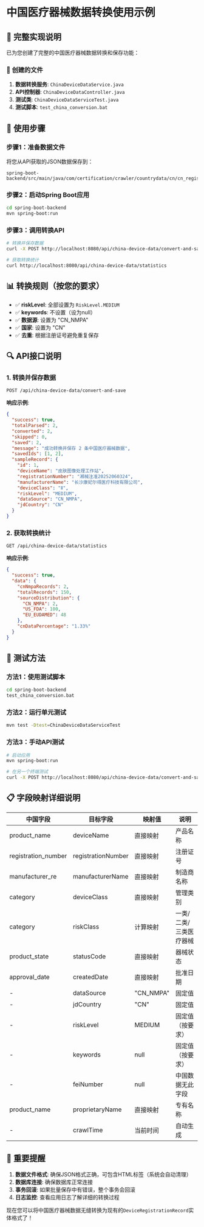 # 中国医疗器械数据转换使用示例

## 🎯 **完整实现说明**

已为您创建了完整的中国医疗器械数据转换和保存功能：

### 📁 **创建的文件**

1. **数据转换服务**: `ChinaDeviceDataService.java`
2. **API控制器**: `ChinaDeviceDataController.java`
3. **测试类**: `ChinaDeviceDataServiceTest.java`
4. **测试脚本**: `test_china_conversion.bat`

## 🔧 **使用步骤**

### 步骤1：准备数据文件
将您从API获取的JSON数据保存到：
```
spring-boot-backend/src/main/java/com/certification/crawler/countrydata/cn/cn_registration_api.txt
```

### 步骤2：启动Spring Boot应用
```bash
cd spring-boot-backend
mvn spring-boot:run
```

### 步骤3：调用转换API
```bash
# 转换并保存数据
curl -X POST http://localhost:8080/api/china-device-data/convert-and-save

# 获取转换统计
curl http://localhost:8080/api/china-device-data/statistics
```

## 📊 **转换规则（按您的要求）**

- ✅ **riskLevel**: 全部设置为 `RiskLevel.MEDIUM`
- ✅ **keywords**: 不设置（设为null）
- ✅ **数据源**: 设置为 "CN_NMPA"
- ✅ **国家**: 设置为 "CN"
- ✅ **去重**: 根据注册证号避免重复保存

## 🔍 **API接口说明**

### 1. 转换并保存数据
```http
POST /api/china-device-data/convert-and-save
```
**响应示例**:
```json
{
  "success": true,
  "totalParsed": 2,
  "converted": 2,
  "skipped": 0,
  "saved": 2,
  "message": "成功转换并保存 2 条中国医疗器械数据",
  "savedIds": [1, 2],
  "sampleRecord": {
    "id": 1,
    "deviceName": "皮肤图像处理工作站",
    "registrationNumber": "湘械注准20252060324",
    "manufacturerName": "长沙康妃尔得医疗科技有限公司",
    "deviceClass": "Ⅱ",
    "riskLevel": "MEDIUM",
    "dataSource": "CN_NMPA",
    "jdCountry": "CN"
  }
}
```

### 2. 获取转换统计
```http
GET /api/china-device-data/statistics
```
**响应示例**:
```json
{
  "success": true,
  "data": {
    "cnNmpaRecords": 2,
    "totalRecords": 150,
    "sourceDistribution": {
      "CN_NMPA": 2,
      "US_FDA": 100,
      "EU_EUDAMED": 48
    },
    "cnDataPercentage": "1.33%"
  }
}
```

## 🧪 **测试方法**

### 方法1：使用测试脚本
```bash
cd spring-boot-backend
test_china_conversion.bat
```

### 方法2：运行单元测试
```bash
mvn test -Dtest=ChinaDeviceDataServiceTest
```

### 方法3：手动API测试
```bash
# 启动应用
mvn spring-boot:run

# 在另一个终端测试
curl -X POST http://localhost:8080/api/china-device-data/convert-and-save
```

## 📋 **字段映射详细说明**

| 中国字段 | 目标字段 | 映射值 | 说明 |
|----------|----------|--------|------|
| product_name | deviceName | 直接映射 | 产品名称 |
| registration_number | registrationNumber | 直接映射 | 注册证号 |
| manufacturer_re | manufacturerName | 直接映射 | 制造商名称 |
| category | deviceClass | 直接映射 | 管理类别 |
| category | riskClass | 计算映射 | 一类/二类/三类医疗器械 |
| product_state | statusCode | 直接映射 | 器械状态 |
| approval_date | createdDate | 直接映射 | 批准日期 |
| - | dataSource | "CN_NMPA" | 固定值 |
| - | jdCountry | "CN" | 固定值 |
| - | riskLevel | MEDIUM | 固定值（按要求） |
| - | keywords | null | 固定值（按要求） |
| - | feiNumber | null | 中国数据无此字段 |
| product_name | proprietaryName | 直接映射 | 专有名称 |
| - | crawlTime | 当前时间 | 自动生成 |

## 🚨 **重要提醒**

1. **数据文件格式**: 确保JSON格式正确，可包含HTML标签（系统会自动清理）
2. **数据库连接**: 确保数据库正常连接
3. **事务回滚**: 如果批量保存中有错误，整个事务会回滚
4. **日志监控**: 查看应用日志了解详细的转换过程

现在您可以将中国医疗器械数据无缝转换为现有的`DeviceRegistrationRecord`实体格式了！
